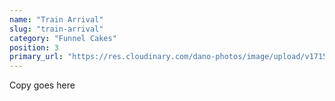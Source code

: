 ```yaml
---
name: "Train Arrival"
slug: "train-arrival"
category: "Funnel Cakes"
position: 3
primary_url: "https://res.cloudinary.com/dano-photos/image/upload/v1715398893/blair-street_qis4kh.webp"
---
```


Copy goes here
